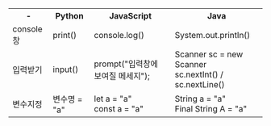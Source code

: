 <table>
    <tr>
        <th>-</th>
        <th>Python</th>
        <th>JavaScript</th>
        <th>Java</th>
    </tr>
    <tr>
        <td>console창</td>
        <td>print()</td>
        <td>console.log()</td>
        <td>System.out.println()</td>
    </tr>
    <tr>
        <td>입력받기</td>
        <td>input()</td>
        <td>prompt("입력창에 보여질 메세지");</td>
        <td>Scanner sc = new Scanner
        <br>sc.nextInt() / sc.nextLine()
        </td>
    </tr>
    <tr>
        <td>변수지정</td>
        <td>변수명 = "a"</td>
        <td>let a = "a"
        <br>const a = "a"
        </td>
        <td> String a = "a"
        <br> Final String A = "a"
        </td>
    </tr>
</table>
